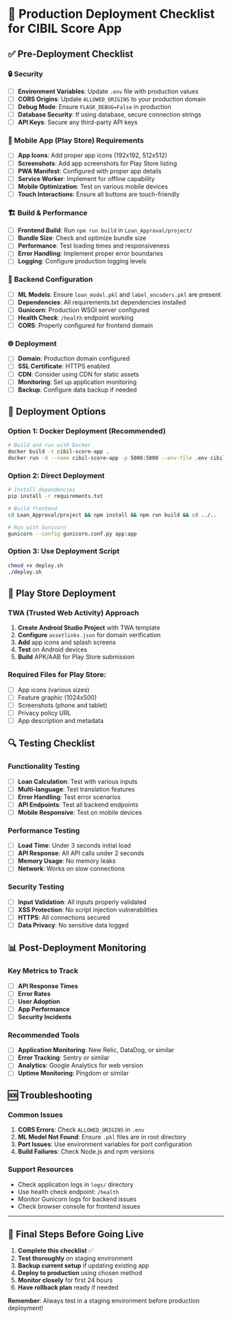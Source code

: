 # 🚀 Production Deployment Checklist for CIBIL Score App

## ✅ Pre-Deployment Checklist

### 🔒 Security
- [ ] **Environment Variables**: Update `.env` file with production values
- [ ] **CORS Origins**: Update `ALLOWED_ORIGINS` to your production domain
- [ ] **Debug Mode**: Ensure `FLASK_DEBUG=False` in production
- [ ] **Database Security**: If using database, secure connection strings
- [ ] **API Keys**: Secure any third-party API keys

### 📱 Mobile App (Play Store) Requirements
- [ ] **App Icons**: Add proper app icons (192x192, 512x512)
- [ ] **Screenshots**: Add app screenshots for Play Store listing
- [ ] **PWA Manifest**: Configured with proper app details
- [ ] **Service Worker**: Implement for offline capability
- [ ] **Mobile Optimization**: Test on various mobile devices
- [ ] **Touch Interactions**: Ensure all buttons are touch-friendly

### 🏗️ Build & Performance
- [ ] **Frontend Build**: Run `npm run build` in `Loan_Approval/project/`
- [ ] **Bundle Size**: Check and optimize bundle size
- [ ] **Performance**: Test loading times and responsiveness
- [ ] **Error Handling**: Implement proper error boundaries
- [ ] **Logging**: Configure production logging levels

### 🔧 Backend Configuration
- [ ] **ML Models**: Ensure `loan_model.pkl` and `label_encoders.pkl` are present
- [ ] **Dependencies**: All requirements.txt dependencies installed
- [ ] **Gunicorn**: Production WSGI server configured
- [ ] **Health Check**: `/health` endpoint working
- [ ] **CORS**: Properly configured for frontend domain

### 🌐 Deployment
- [ ] **Domain**: Production domain configured
- [ ] **SSL Certificate**: HTTPS enabled
- [ ] **CDN**: Consider using CDN for static assets
- [ ] **Monitoring**: Set up application monitoring
- [ ] **Backup**: Configure data backup if needed

## 🚀 Deployment Options

### Option 1: Docker Deployment (Recommended)
```bash
# Build and run with Docker
docker build -t cibil-score-app .
docker run -d --name cibil-score-app -p 5000:5000 --env-file .env cibil-score-app
```

### Option 2: Direct Deployment
```bash
# Install dependencies
pip install -r requirements.txt

# Build frontend
cd Loan_Approval/project && npm install && npm run build && cd ../..

# Run with Gunicorn
gunicorn --config gunicorn.conf.py app:app
```

### Option 3: Use Deployment Script
```bash
chmod +x deploy.sh
./deploy.sh
```

## 📱 Play Store Deployment

### TWA (Trusted Web Activity) Approach
1. **Create Android Studio Project** with TWA template
2. **Configure** `assetlinks.json` for domain verification
3. **Add** app icons and splash screens
4. **Test** on Android devices
5. **Build** APK/AAB for Play Store submission

### Required Files for Play Store:
- [ ] App icons (various sizes)
- [ ] Feature graphic (1024x500)
- [ ] Screenshots (phone and tablet)
- [ ] Privacy policy URL
- [ ] App description and metadata

## 🔍 Testing Checklist

### Functionality Testing
- [ ] **Loan Calculation**: Test with various inputs
- [ ] **Multi-language**: Test translation features
- [ ] **Error Handling**: Test error scenarios
- [ ] **API Endpoints**: Test all backend endpoints
- [ ] **Mobile Responsive**: Test on mobile devices

### Performance Testing
- [ ] **Load Time**: Under 3 seconds initial load
- [ ] **API Response**: All API calls under 2 seconds
- [ ] **Memory Usage**: No memory leaks
- [ ] **Network**: Works on slow connections

### Security Testing
- [ ] **Input Validation**: All inputs properly validated
- [ ] **XSS Protection**: No script injection vulnerabilities
- [ ] **HTTPS**: All connections secured
- [ ] **Data Privacy**: No sensitive data logged

## 📊 Post-Deployment Monitoring

### Key Metrics to Track
- [ ] **API Response Times**
- [ ] **Error Rates**
- [ ] **User Adoption**
- [ ] **App Performance**
- [ ] **Security Incidents**

### Recommended Tools
- [ ] **Application Monitoring**: New Relic, DataDog, or similar
- [ ] **Error Tracking**: Sentry or similar
- [ ] **Analytics**: Google Analytics for web version
- [ ] **Uptime Monitoring**: Pingdom or similar

## 🆘 Troubleshooting

### Common Issues
1. **CORS Errors**: Check `ALLOWED_ORIGINS` in `.env`
2. **ML Model Not Found**: Ensure `.pkl` files are in root directory
3. **Port Issues**: Use environment variables for port configuration
4. **Build Failures**: Check Node.js and npm versions

### Support Resources
- Check application logs in `logs/` directory
- Use health check endpoint: `/health`
- Monitor Gunicorn logs for backend issues
- Check browser console for frontend issues

---

## 🎯 Final Steps Before Going Live

1. **Complete this checklist** ✅
2. **Test thoroughly** on staging environment
3. **Backup current setup** if updating existing app
4. **Deploy to production** using chosen method
5. **Monitor closely** for first 24 hours
6. **Have rollback plan** ready if needed

**Remember**: Always test in a staging environment before production deployment! 
